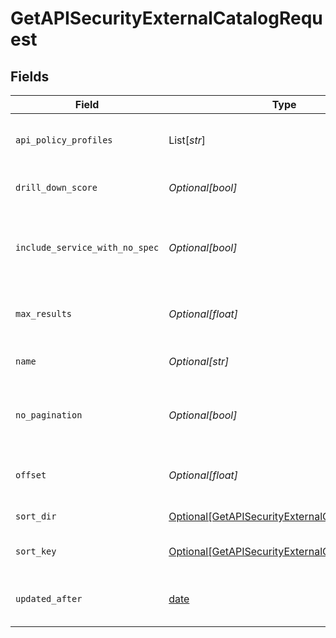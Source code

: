 # GetAPISecurityExternalCatalogRequest


## Fields

| Field                                                                                                             | Type                                                                                                              | Required                                                                                                          | Description                                                                                                       |
| ----------------------------------------------------------------------------------------------------------------- | ----------------------------------------------------------------------------------------------------------------- | ----------------------------------------------------------------------------------------------------------------- | ----------------------------------------------------------------------------------------------------------------- |
| `api_policy_profiles`                                                                                             | List[*str*]                                                                                                       | :heavy_minus_sign:                                                                                                | Names of the Api Policy Profiles                                                                                  |
| `drill_down_score`                                                                                                | *Optional[bool]*                                                                                                  | :heavy_minus_sign:                                                                                                | Return associated score                                                                                           |
| `include_service_with_no_spec`                                                                                    | *Optional[bool]*                                                                                                  | :heavy_minus_sign:                                                                                                | When false, only services with specs wikk be returned                                                             |
| `max_results`                                                                                                     | *Optional[float]*                                                                                                 | :heavy_minus_sign:                                                                                                | The number of entries to return (pagination)                                                                      |
| `name`                                                                                                            | *Optional[str]*                                                                                                   | :heavy_minus_sign:                                                                                                | the Api Catalog name filter                                                                                       |
| `no_pagination`                                                                                                   | *Optional[bool]*                                                                                                  | :heavy_minus_sign:                                                                                                | When true, the pagination params will be ignored                                                                  |
| `offset`                                                                                                          | *Optional[float]*                                                                                                 | :heavy_minus_sign:                                                                                                | Return entries from this offset (pagination)                                                                      |
| `sort_dir`                                                                                                        | [Optional[GetAPISecurityExternalCatalogSortDir]](../../models/operations/getapisecurityexternalcatalogsortdir.md) | :heavy_minus_sign:                                                                                                | sorting direction                                                                                                 |
| `sort_key`                                                                                                        | [Optional[GetAPISecurityExternalCatalogSortKey]](../../models/operations/getapisecurityexternalcatalogsortkey.md) | :heavy_minus_sign:                                                                                                | the Api Catalog sort key                                                                                          |
| `updated_after`                                                                                                   | [date](https://docs.python.org/3/library/datetime.html#date-objects)                                              | :heavy_minus_sign:                                                                                                | Only Apis updated since this date                                                                                 |